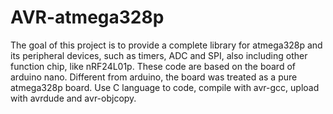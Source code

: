 # AVR-atmega328p

The goal of this project is to provide a complete library for atmega328p and its peripheral devices, such as timers, ADC and SPI, also including other function chip, like nRF24L01p.
These code are based on the board of arduino nano.
Different from arduino, the board was treated as a pure atmega328p board.
Use C language to code, compile with avr-gcc, upload with avrdude and avr-objcopy.
